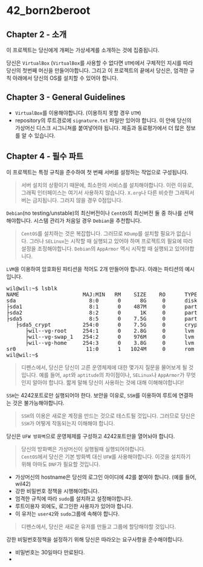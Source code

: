 # 42_born2beroot

## Chapter 2 - 소개

이 프로젝트는 당신에게 개쩌는 가상세계를 소개하는 것에 집중됩니다.


당신은 `VirtualBox` (`VirtualBox`를 사용할 수 없다면 `UTM`)에서 구체적인 지시를 따라 당신의 첫번째 머신을 만들어야합니다. 그리고 이 프로젝트의 끝에서 당신은, 엄격한 규칙 아래에서 당신의 OS를 설치할 수 있어야 합니다.


## Chapter 3 - General Guidelines

- `VirtualBox`를 이용해야합니다. (이용하지 못할 경우 `UTM`)
- repository의 루트경로에 `signature.txt` 파일만 있어야 합니다. 이 안에 당신의 가상머신 디스크 시그니쳐를 붙여넣어야 됩니다. 제출과 동료평가에서 더 많은 정보를 알 수 있습니다.


## Chapter 4 - 필수 파트

이 프로젝트는 특정 규칙을 준수하여 첫 번째 서버를 설정하는 작업으로 구성됩니다. 

> 서버 설치의 상황이기 때문에, 최소한의 서비스를 설치해야합니다.
> 이런 이유로, 그래픽 인터페이스는 여기서 사용하지 않습니다.
> `X.org`나 다른 비슷한 그래픽서버는 금지됩니다. 그러지 않을 경우 0점입니다.

`Debian`(no testing/unstable)의 최신버전이나 `CentOS`의 최신버전 둘 중 하나를 선택해야합니다. 시스템 관리가 처음일 경우 `Debian`을 추천합니다.

> `CentOS`를 설치하는 것은 복잡합니다. 그러므로 `KDump`를 설치할 필요가 없습니다. 그러나 `SELinux`는 시작할 때 실행되고 있어야 하며 프로젝트의 필요에 따라 설정을 조정해야합니다. 
> `Debian`의 `AppArmor` 역시 시작할 때 실행되고 있어야합니다.


`LVM`을 이용하여 암호화된 파티션을 적어도 2개 만들어야 합니다. 아래는 파티션의 예시입니다.
<pre>
wil@wil:~$ lsblk
NAME                    MAJ:MIN   RM    SIZE    RO      TYPE    MOUNTPOINT
sda                       8:0      0      8G     0      disk
├sda1                     8:1      0    487M     0      part    /boot
├sda2                     8:2      0      1K     0      part
├sda5                     8:5      0    7.5G     0      part
   ├sda5_crypt          254:0      0    7.5G     0      crypt
      ├wil--vg-root     254:1      0    2.8G     0      lvm     /
      ├wil--vg-swap_1   254:2      0    976M     0      lvm     [SWAP]
      ├wil--vg-home     254:3      0    3.8G     0      lvm     /home
sr0                      11:0      1   1024M     0      rom
wil@wil:~$
</pre>

> 디펜스에서, 당신은 당신이 고른 운영체제에 대한 몇가지 질문을 물어보게 될 것입니다. 
> 예를 들어, `apt`와 `aptitude`의 차이점이나, `SELinux`나 `AppArmor`가 무엇인지 알아야 합니다. 
> 짧게 말해 당신이 사용하는 것에 대해 이해해야합니다!

`SSH`는 4242포트로만 실행되어야 한다. 보안을 이유로, `SSH`를 이용하여 루트에 연결하는 것은 불가능해야합니다.

> `SSH`의 이용은 새로운 계정을 만드는 것으로 테스트될 것입니다.
> 그러므로 당신은 `SSH`가 어떻게 작동되는지 이해해야 합니다.

당신은 `UFW 방화벽`으로 운영체제를 구성하고 4242포트만을 열어놔야 합니다.

> 당신의 방화벽은 가상머신이 실행될때 실행되어야합니다.   
> `CentOS`에서 당신은 기본 방화벽 대신 `UFW`를 사용해야합니다.
> 이것을 설치하기 위해 아마도 `DNF`가 필요할 것입니다.

- 가상머신의 hostname은 당신의 로그인 아이디에 42를 붙여야 합니다. (예를 들어, wil42)
- 강한 비밀번호 정책을 시행해야합니다.
- 엄격한 규칙에 따라 `sudo`를 설치하고 설정해야합니다.
- 루트이용자 외에도, 로그인한 사용자가 있어야 합니다.
- 이 유저는 `user42`와 `sudo`그룹에 속해야 합니다.

> 디펜스에서, 당신은 새로운 유저를 만들고 그룹에 할당해야할 것입니다.

강한 비밀번호정책을 설정하기 위해 당신은 따라오는 요구사항을 준수해야합니다.
- 비밀번호는 30일마다 만료된다.
- 
